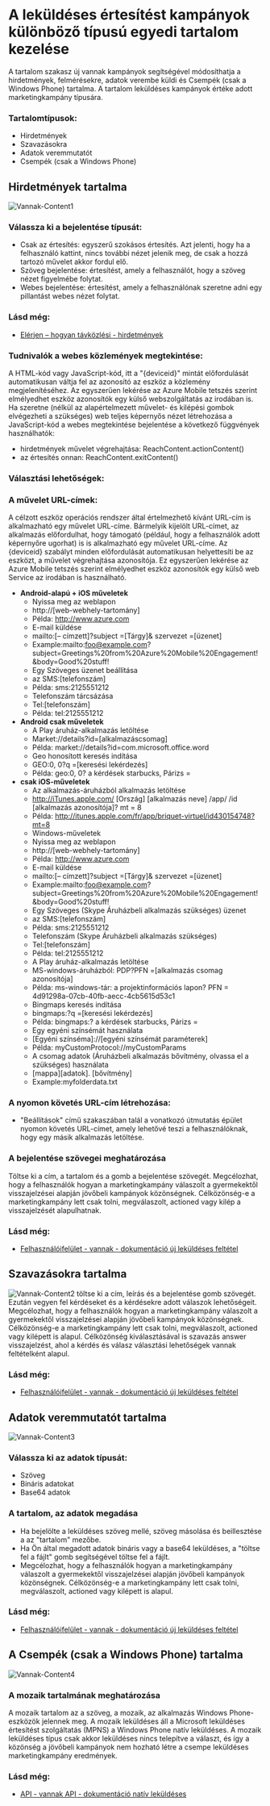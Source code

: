 <properties 
   pageTitle="Azure mobil tetszés szerint elmélyedhet felhasználói felület - vannak tartalom" 
   description="Útmutató: a leküldéses értesítést kampányok Azure Mobile tetszés szerint elmélyedhet a különböző típusú egyedi tartalom kezelése" 
   services="mobile-engagement" 
   documentationCenter="" 
   authors="piyushjo" 
   manager="dwrede" 
   editor=""/>

<tags
   ms.service="mobile-engagement"
   ms.devlang="na"
   ms.topic="article"
   ms.tgt_pltfrm="mobile-multiple"
   ms.workload="mobile" 
   ms.date="08/19/2016"
   ms.author="piyushjo"/>

# <a name="how-to-manage-the-unique-content-of-the-different-types-of-push-notification-campaigns"></a>A leküldéses értesítést kampányok különböző típusú egyedi tartalom kezelése
 
A tartalom szakasz új vannak kampányok segítségével módosíthatja a hirdetmények, felmérésekre, adatok verembe küldi és Csempék (csak a Windows Phone) tartalma. A tartalom leküldéses kampányok értéke adott marketingkampány típusára. 
 
### <a name="content-types"></a>Tartalomtípusok:
- Hirdetmények
- Szavazásokra
- Adatok veremmutatót
- Csempék (csak a Windows Phone)
 
## <a name="content-of-announcements"></a>Hirdetmények tartalma
 ![Vannak-Content1][30] 

### <a name="choose-the-type-of-your-announcement"></a>Válassza ki a bejelentése típusát:
-    Csak az értesítés: egyszerű szokásos értesítés. Azt jelenti, hogy ha a felhasználó kattint, nincs további nézet jelenik meg, de csak a hozzá tartozó művelet akkor fordul elő.
-    Szöveg bejelentése: értesítést, amely a felhasználót, hogy a szöveg nézet figyelmébe folytat.
-    Webes bejelentése: értesítést, amely a felhasználónak szeretne adni egy pillantást webes nézet folytat.

### <a name="see-also"></a>Lásd még:
- [Elérjen – hogyan távközlési - hirdetmények][Link 3] 

### <a name="about-web-view-announcements"></a>Tudnivalók a webes közlemények megtekintése:
A HTML-kód vagy JavaScript-kód, itt a "{deviceid}" mintát előfordulását automatikusan váltja fel az azonosító az eszköz a közlemény megjelenítéséhez. Az egyszerűen lekérése az Azure Mobile tetszés szerint elmélyedhet eszköz azonosítók egy külső webszolgáltatás az irodában is.
Ha szeretne (nélkül az alapértelmezett művelet- és kilépési gombok elvégezheti a szükséges) web teljes képernyős nézet létrehozása a JavaScript-kód a webes megtekintése bejelentése a következő függvények használhatók: 

-    hirdetmények művelet végrehajtása: ReachContent.actionContent()
-    az értesítés onnan: ReachContent.exitContent()
 
### <a name="choose-your-action"></a>Választási lehetőségek:

### <a name="about-action-urls"></a>A művelet URL-címek:
A célzott eszköz operációs rendszer által értelmezhető kívánt URL-cím is alkalmazható egy művelet URL-címe.
Bármelyik kijelölt URL-címet, az alkalmazás előfordulhat, hogy támogató (például, hogy a felhasználók adott képernyőre ugorhat) is is alkalmazható egy művelet URL-címe.
Az {deviceid} szabályt minden előfordulását automatikusan helyettesíti be az eszközt, a művelet végrehajtása azonosítója. Ez egyszerűen lekérése az Azure Mobile tetszés szerint elmélyedhet eszköz azonosítók egy külső web Service az irodában is használható.

- **Android-alapú + iOS műveletek**
    - Nyissa meg az weblapon
    - http://\[web-webhely-tartomány\] 
    - Példa: http://www.azure.com
    - E-mail küldése
    - mailto:\[– címzett\]?subject =\[Tárgy\]& szervezet =\[üzenet\] 
    - Example:mailto:foo@example.com?subject=Greetings%20from%20Azure%20Mobile%20Engagement!&body=Good%20stuff!
    - Egy Szöveges üzenet beállítása
    - az SMS:\[telefonszám\] 
    - Példa: sms:2125551212
    - Telefonszám tárcsázása
    - Tel:\[telefonszám\] 
    - Példa: tel:2125551212
- **Android csak műveletek**
    - A Play áruház-alkalmazás letöltése
    - Market://details?id=\[alkalmazáscsomag\] 
    - Példa: market://details?id=com.microsoft.office.word
    - Geo honosított keresés indítása
    - GEO:0, 0?q =\[keresési lekérdezés\] 
    - Példa: geo:0, 0? a kérdések starbucks, Párizs =
- **csak iOS-műveletek**
    - Az alkalmazás-áruházból alkalmazás letöltése
    - http://iTunes.apple.com/ [Ország] [alkalmazás neve] /app/ /id [alkalmazás azonosítója]? mt = 8 
    - Példa: http://itunes.apple.com/fr/app/briquet-virtuel/id430154748?mt=8
    - Windows-műveletek
    - Nyissa meg az weblapon
    - http://\[web-webhely-tartomány\] 
    - Példa: http://www.azure.com
    - E-mail küldése
    - mailto:\[– címzett\]?subject =\[Tárgy\]& szervezet =\[üzenet\] 
    - Example:mailto:foo@example.com?subject=Greetings%20from%20Azure%20Mobile%20Engagement!&body=Good%20stuff!
    - Egy Szöveges (Skype Áruházbeli alkalmazás szükséges) üzenet
    - az SMS:\[telefonszám\] 
    - Példa: sms:2125551212
    - Telefonszám (Skype Áruházbeli alkalmazás szükséges)
    - Tel:\[telefonszám\] 
    - Példa: tel:2125551212
    - A Play áruház-alkalmazás letöltése
    - MS-windows-áruházból: PDP?PFN =\[alkalmazás csomag azonosítója\] 
    - Példa: ms-windows-tár: a projektinformációs lapon? PFN = 4d91298a-07cb-40fb-aecc-4cb5615d53c1
    - Bingmaps keresés indítása
    - bingmaps:?q =\[keresési lekérdezés\] 
    - Példa: bingmaps:? a kérdések starbucks, Párizs =
    - Egy egyéni színsémát használata
    - \[Egyéni színséma\]://\[egyéni színsémát paraméterek\] 
    - Példa: myCustomProtocol://myCustomParams
    - A csomag adatok (Áruházbeli alkalmazás bővítmény, olvassa el a szükséges) használata
    - \[mappa\]\[adatok\]. \[bővítmény\] 
    - Example:myfolderdata.txt
 
### <a name="build-a-tracking-url"></a>A nyomon követés URL-cím létrehozása:
-    "Beállítások" című szakaszában talál a <UI Documentation> vonatkozó útmutatás épület nyomon követés URL-címet, amely lehetővé teszi a felhasználóknak, hogy egy másik alkalmazás letöltése.
 
### <a name="define-the-texts-of-your-announcement"></a>A bejelentése szövegei meghatározása
Töltse ki a cím, a tartalom és a gomb a bejelentése szövegét. Megcélozhat, hogy a felhasználók hogyan a marketingkampány válaszolt a gyermekektől visszajelzései alapján jövőbeli kampányok közönségnek. Célközönség-e a marketingkampány lett csak tolni, megválaszolt, actioned vagy kilép a visszajelzését alapulhatnak.

### <a name="see-also"></a>Lásd még:
- [Felhasználóifelület - vannak - dokumentáció új leküldéses feltétel][Link 28]

## <a name="content-of-polls"></a>Szavazásokra tartalma
![Vannak-Content2][31] töltse ki a cím, leírás és a bejelentése gomb szövegét. Ezután vegyen fel kérdéseket és a kérdésekre adott válaszok lehetőségeit.
Megcélozhat, hogy a felhasználók hogyan a marketingkampány válaszolt a gyermekektől visszajelzései alapján jövőbeli kampányok közönségnek. Célközönség-e a marketingkampány lett csak tolni, megválaszolt, actioned vagy kilépett is alapul. Célközönség kiválasztásával is szavazás answer visszajelzést, ahol a kérdés és válasz választási lehetőségek vannak feltételként alapul.

### <a name="see-also"></a>Lásd még:
- [Felhasználóifelület - vannak - dokumentáció új leküldéses feltétel][Link 28]
 
## <a name="content-of-data-pushes"></a>Adatok veremmutatót tartalma
![Vannak-Content3][32] 

### <a name="choose-the-type-of-your-data"></a>Válassza ki az adatok típusát:
- Szöveg
- Bináris adatokat
- Base64 adatok

### <a name="define-the-content-of-your-data"></a>A tartalom, az adatok megadása
- Ha bejelölte a leküldéses szöveg mellé, szöveg másolása és beillesztése a az "tartalom" mezőbe.
- Ha Ön által megadott adatok bináris vagy a base64 leküldéses, a "töltse fel a fájlt" gomb segítségével töltse fel a fájlt.
- Megcélozhat, hogy a felhasználók hogyan a marketingkampány válaszolt a gyermekektől visszajelzései alapján jövőbeli kampányok közönségnek. Célközönség-e a marketingkampány lett csak tolni, megválaszolt, actioned vagy kilépett is alapul.

### <a name="see-also"></a>Lásd még:
- [Felhasználóifelület - vannak - dokumentáció új leküldéses feltétel][Link 28]

## <a name="content-of-tiles-windows-phone-only"></a>A Csempék (csak a Windows Phone) tartalma
![Vannak-Content4][33]

### <a name="define-the-content-of-your-tile"></a>A mozaik tartalmának meghatározása
A mozaik tartalom az a szöveg, a mozaik, az alkalmazás Windows Phone-eszközök jelennek meg.
A mozaik leküldéses áll a Microsoft leküldéses értesítést szolgáltatás (MPNS) a Windows Phone natív leküldéses. A mozaik leküldéses típus csak akkor leküldéses nincs telepítve a választ, és így a közönség a jövőbeli kampányok nem hozható létre a csempe leküldéses marketingkampány eredmények. 

### <a name="see-also"></a>Lásd még:
- [API - vannak API - dokumentáció natív leküldéses][Link 4]

<!--Image references-->
[1]: ./media/mobile-engagement-user-interface-navigation/navigation1.png
[2]: ./media/mobile-engagement-user-interface-home/home1.png
[3]: ./media/mobile-engagement-user-interface-home/home2.png
[4]: ./media/mobile-engagement-user-interface-home/home3.png
[5]: ./media/mobile-engagement-user-interface-home/home4.png
[6]: ./media/mobile-engagement-user-interface-home/home5.png
[7]: ./media/mobile-engagement-user-interface-my-account/myaccount1.png
[8]: ./media/mobile-engagement-user-interface-my-account/myaccount2.png
[9]: ./media/mobile-engagement-user-interface-my-account/myaccount3.png
[10]: ./media/mobile-engagement-user-interface-analytics/analytics1.png
[11]: ./media/mobile-engagement-user-interface-analytics/analytics2.png
[12]: ./media/mobile-engagement-user-interface-analytics/analytics3.png
[13]: ./media/mobile-engagement-user-interface-analytics/analytics4.png
[14]: ./media/mobile-engagement-user-interface-monitor/monitor1.png
[15]: ./media/mobile-engagement-user-interface-monitor/monitor2.png
[16]: ./media/mobile-engagement-user-interface-monitor/monitor3.png
[17]: ./media/mobile-engagement-user-interface-monitor/monitor4.png
[18]: ./media/mobile-engagement-user-interface-reach/reach1.png
[19]: ./media/mobile-engagement-user-interface-reach/reach2.png
[20]: ./media/mobile-engagement-user-interface-reach-campaign/Reach-Campaign1.png
[21]: ./media/mobile-engagement-user-interface-reach-campaign/Reach-Campaign2.png
[22]: ./media/mobile-engagement-user-interface-reach-campaign/Reach-Campaign3.png
[23]: ./media/mobile-engagement-user-interface-reach-campaign/Reach-Campaign4.png
[24]: ./media/mobile-engagement-user-interface-reach-campaign/Reach-Campaign5.png
[25]: ./media/mobile-engagement-user-interface-reach-campaign/Reach-Campaign6.png
[26]: ./media/mobile-engagement-user-interface-reach-campaign/Reach-Campaign7.png
[27]: ./media/mobile-engagement-user-interface-reach-campaign/Reach-Campaign8.png
[28]: ./media/mobile-engagement-user-interface-reach-campaign/Reach-Campaign9.png
[29]: ./media/mobile-engagement-user-interface-reach-criterion/Reach-Criterion1.png
[30]: ./media/mobile-engagement-user-interface-reach-content/Reach-Content1.png
[31]: ./media/mobile-engagement-user-interface-reach-content/Reach-Content2.png
[32]: ./media/mobile-engagement-user-interface-reach-content/Reach-Content3.png
[33]: ./media/mobile-engagement-user-interface-reach-content/Reach-Content4.png
[34]: ./media/mobile-engagement-user-interface-dashboard/dashboard1.png
[35]: ./media/mobile-engagement-user-interface-segments/segments1.png
[36]: ./media/mobile-engagement-user-interface-segments/segments2.png
[37]: ./media/mobile-engagement-user-interface-segments/segments3.png
[38]: ./media/mobile-engagement-user-interface-segments/segments4.png
[39]: ./media/mobile-engagement-user-interface-segments/segments5.png
[40]: ./media/mobile-engagement-user-interface-segments/segments6.png
[41]: ./media/mobile-engagement-user-interface-segments/segments7.png
[42]: ./media/mobile-engagement-user-interface-segments/segments8.png
[43]: ./media/mobile-engagement-user-interface-segments/segments9.png
[44]: ./media/mobile-engagement-user-interface-segments/segments10.png
[45]: ./media/mobile-engagement-user-interface-segments/segments11.png
[46]: ./media/mobile-engagement-user-interface-settings/settings1.png
[47]: ./media/mobile-engagement-user-interface-settings/settings2.png
[48]: ./media/mobile-engagement-user-interface-settings/settings3.png
[49]: ./media/mobile-engagement-user-interface-settings/settings4.png
[50]: ./media/mobile-engagement-user-interface-settings/settings5.png
[51]: ./media/mobile-engagement-user-interface-settings/settings6.png
[52]: ./media/mobile-engagement-user-interface-settings/settings7.png
[53]: ./media/mobile-engagement-user-interface-settings/settings8.png
[54]: ./media/mobile-engagement-user-interface-settings/settings9.png
[55]: ./media/mobile-engagement-user-interface-settings/settings10.png
[56]: ./media/mobile-engagement-user-interface-settings/settings11.png
[57]: ./media/mobile-engagement-user-interface-settings/settings12.png
[58]: ./media/mobile-engagement-user-interface-settings/settings13.png

<!--Link references-->
[Link 1]: mobile-engagement-user-interface.md
[Link 2]: mobile-engagement-troubleshooting-guide.md
[Link 3]: mobile-engagement-how-tos.md
[Link 4]: http://go.microsoft.com/fwlink/?LinkID=525553
[Link 5]: http://go.microsoft.com/fwlink/?LinkID=525554
[Link 6]: http://go.microsoft.com/fwlink/?LinkId=525555
[Link 7]: https://account.windowsazure.com/PreviewFeatures
[Link 8]: https://social.msdn.microsoft.com/Forums/azure/home?forum=azuremobileengagement
[Link 9]: http://azure.microsoft.com/services/mobile-engagement/
[Link 10]: http://azure.microsoft.com/documentation/services/mobile-engagement/
[Link 11]: http://azure.microsoft.com/pricing/details/mobile-engagement/
[Link 12]: mobile-engagement-user-interface-navigation.md
[Link 13]: mobile-engagement-user-interface-home.md
[Link 14]: mobile-engagement-user-interface-my-account.md
[Link 15]: mobile-engagement-user-interface-analytics.md
[Link 16]: mobile-engagement-user-interface-monitor.md
[Link 17]: mobile-engagement-user-interface-reach.md
[Link 18]: mobile-engagement-user-interface-segments.md
[Link 19]: mobile-engagement-user-interface-dashboard.md
[Link 20]: mobile-engagement-user-interface-settings.md
[Link 21]: mobile-engagement-troubleshooting-guide-analytics.md
[Link 22]: mobile-engagement-troubleshooting-guide-apis.md
[Link 23]: mobile-engagement-troubleshooting-guide-push-reach.md
[Link 24]: mobile-engagement-troubleshooting-guide-service.md
[Link 25]: mobile-engagement-troubleshooting-guide-sdk.md
[Link 26]: mobile-engagement-troubleshooting-guide-sr-info.md
[Link 27]: mobile-engagement-user-interface-reach-campaign.md
[Link 28]: mobile-engagement-user-interface-reach-criterion.md
[Link 29]: mobile-engagement-user-interface-reach-content.md
 
